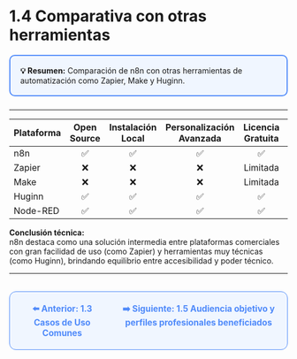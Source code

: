 # 1.4 Comparativa con otras herramientas

<div style="border: 2px solid #4F8AFA; border-radius: 10px; background: #f0f6ff; padding: 18px; margin-bottom: 24px;">
  <strong>💡 Resumen:</strong> Comparación de n8n con otras herramientas de automatización como Zapier, Make y Huginn.
</div>

---

| Plataforma | Open Source | Instalación Local | Personalización Avanzada | Licencia Gratuita | Complejidad Técnica | Comunidad  |
|------------|:-----------:|:----------------:|:-----------------------:|:-----------------:|:-------------------:|:----------:|
| n8n        | ✅          | ✅               | ✅                      | ✅                | Media               | Activa     |
| Zapier     | ❌          | ❌               | ❌                      | Limitada          | Baja                | Alta       |
| Make       | ❌          | ❌               | ❌                      | Limitada          | Baja                | Moderada   |
| Huginn     | ✅          | ✅               | ✅                      | ✅                | Alta                | Limitada   |
| Node-RED   | ✅          | ✅               | ✅                      | ✅                | Media-Alta          | Activa     |

**Conclusión técnica:**  
n8n destaca como una solución intermedia entre plataformas comerciales con gran facilidad de uso (como Zapier) y herramientas muy técnicas (como Huginn), brindando equilibrio entre accesibilidad y poder técnico.

---

<div align="center" style="border: 1px solid #4F8AFA; border-radius: 12px; padding: 20px; background: #f0f6ff; margin-top: 32px; display: flex; justify-content: center; gap: 32px;">
  <a href="1.3.%20Casos%20de%20Uso%20Comunes.md" style="text-decoration:none; font-weight: bold; color: #4F8AFA; font-size: 1.1em;">⬅️ Anterior: 1.3 Casos de Uso Comunes</a>
  <a href="1.5.%20Audiencia%20objetivo%20y%20perfiles%20profesionales%20beneficiados.md" style="text-decoration:none; font-weight: bold; color: #4F8AFA; font-size: 1.1em;">➡️ Siguiente: 1.5 Audiencia objetivo y perfiles profesionales beneficiados</a>
</div>